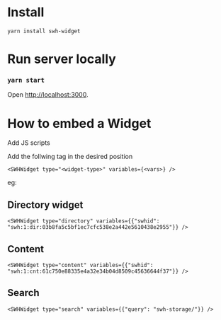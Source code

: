 # Install

``yarn install swh-widget``

# Run server locally

### `yarn start`
Open [http://localhost:3000](http://localhost:3000).

# How to embed a Widget

Add JS scripts

Add the follwing tag in the desired position

``<SWHWidget type="<widget-type>" variables={<vars>} />``

eg:

## Directory widget

``<SWHWidget type="directory" variables={{"swhid": "swh:1:dir:03b8fa5c5bf1ec7cfc538e2a442e5610438e2955"}} />``

## Content

``<SWHWidget type="content" variables={{"swhid": "swh:1:cnt:61c750e88335e4a32e34b04d8509c45636644f37"}} />``

## Search

``<SWHWidget type="search" variables={{"query": "swh-storage/"}} />``
